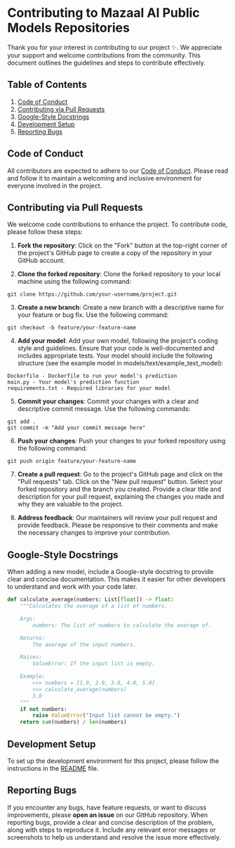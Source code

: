 # Contributing to Mazaal AI Public Models Repositories

Thank you for your interest in contributing to our project :sparkles:. We appreciate your support and welcome contributions from the community. This document outlines the guidelines and steps to contribute effectively.

## Table of Contents

1. [Code of Conduct](#code-of-conduct)
2. [Contributing via Pull Requests](#contributing-via-pull-requests)
3. [Google-Style Docstrings](#google-style-docstrings)
4. [Development Setup](#development-setup)
5. [Reporting Bugs](#reporting-bugs)

## Code of Conduct

All contributors are expected to adhere to our [Code of Conduct](CODE_OF_CONDUCT.md). Please read and follow it to maintain a welcoming and inclusive environment for everyone involved in the project.

## Contributing via Pull Requests

We welcome code contributions to enhance the project. To contribute code, please follow these steps:

1. **Fork the repository**: Click on the "Fork" button at the top-right corner of the project's GitHub page to create a copy of the repository in your GitHub account.

2. **Clone the forked repository**: Clone the forked repository to your local machine using the following command:

```
git clone https://github.com/your-username/project.git
```

3. **Create a new branch**: Create a new branch with a descriptive name for your feature or bug fix. Use the following command:
```
git checkout -b feature/your-feature-name
```

4. **Add your model**: Add your own model, following the project's coding style and guidelines. Ensure that your code is well-documented and includes appropriate tests. Your model should include the following structure (see the example model in models/text/example_text_model):
```
Dockerfile - Dockerfile to run your model's prediction
main.py - Your model's prediction function
requirements.txt - Required libraries for your model
```

5. **Commit your changes**: Commit your changes with a clear and descriptive commit message. Use the following commands:
```
git add .
git commit -m "Add your commit message here"
```

6. **Push your changes**: Push your changes to your forked repository using the following command:
```
git push origin feature/your-feature-name
```

7. **Create a pull request**: Go to the project's GitHub page and click on the "Pull requests" tab. Click on the "New pull request" button. Select your forked repository and the branch you created. Provide a clear title and description for your pull request, explaining the changes you made and why they are valuable to the project.

8. **Address feedback**: Our maintainers will review your pull request and provide feedback. Please be responsive to their comments and make the necessary changes to improve your contribution.

## Google-Style Docstrings
When adding a new model, include a Google-style docstring to provide clear and concise documentation. This makes it easier for other developers to understand and work with your code later.
```python
def calculate_average(numbers: List[float]) -> float:
    """Calculates the average of a list of numbers.

    Args:
        numbers: The list of numbers to calculate the average of.

    Returns:
        The average of the input numbers.

    Raises:
        ValueError: If the input list is empty.

    Example:
        >>> numbers = [1.0, 2.0, 3.0, 4.0, 5.0]
        >>> calculate_average(numbers)
        3.0
    """
    if not numbers:
        raise ValueError("Input list cannot be empty.")
    return sum(numbers) / len(numbers)
```

## Development Setup

To set up the development environment for this project, please follow the instructions in the [README](README.md) file.

## Reporting Bugs

If you encounter any bugs, have feature requests, or want to discuss improvements, please **open an issue** on our GitHub repository. When reporting bugs, provide a clear and concise description of the problem, along with steps to reproduce it. Include any relevant error messages or screenshots to help us understand and resolve the issue more effectively.
